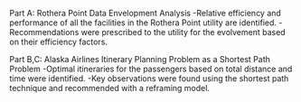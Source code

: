 Part A: Rothera Point Data Envelopment Analysis
-Relative efficiency and performance of all the facilities in the Rothera Point utility are identified.
-Recommendations were prescribed to the utility for the evolvement based on their efficiency factors.

Part B,C: Alaska Airlines Itinerary Planning Problem as a Shortest Path Problem
-Optimal itineraries for the passengers based on total distance and time were identified.
-Key observations were found using the shortest path technique and recommended with a reframing model.
